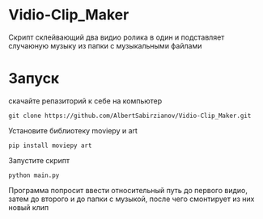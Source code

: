 # Vidio-Clip_Maker
Скрипт склейвающий два видио ролика в один и подставляет случаюную музыку из папки с музыкальными файлами
# Запуск
скачайте репазиторий к себе на компьютер
```command line
git clone https://github.com/AlbertSabirzianov/Vidio-Clip_Maker.git
```
Установите библиотеку moviepy и art
```command line
pip install moviepy art
```
Запустите скрипт
```command line
python main.py
```
Программа попросит ввести относительный путь до первого видио, затем до второго и до папки с музыкой, после чего смонтирует из них новый клип
